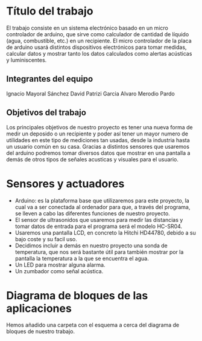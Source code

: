 # Título del trabajo
El trabajo consiste en un sistema electrónico basado en un micro controlador de arduino, que sirve como calculador de cantidad de líquido (agua, combustible, etc.) en un recipiente. El micro controlador de la placa de arduino usará distintos dispositivos electrónicos para tomar medidas, calcular datos y mostrar tanto los datos calculados como alertas acústicas y luminiscentes.

## Integrantes del equipo

Ignacio Mayoral Sánchez
David Patrizi Garcia
Alvaro Merodio Pardo

## Objetivos del trabajo

Los principales objetivos de nuestro proyecto es tener una nueva forma de medir un deposido o un recipiente y poder así tener un mayor numero de utilidades en este tipo de mediciones tan usadas, desde la industria hasta un usuario común en su casa. Gracias a distintos sensores que usaremos del arduino podremos tomar diversos datos que mostrar en una pantalla a demás de otros tipos de señales acusticas y visuales para el usuario. 

# Sensores y actuadores

- Arduino: es la plataforma base que utilizaremos para este proyecto, la cual va a ser conectada al ordenador para que, a través del programa, se lleven a cabo las diferentes funciones de nuestro proyecto. 
- El sensor de ultrasonidos que usaremos para medir las distancias y tomar datos de entrada para el programa será el modelo HC-SR04.
- Usaremos una pantalla LCD, en concreto la Hitchi HD44780, debido a su bajo coste y su facil uso.
- Decidimos incluir a demás en nuestro proyecto una sonda de temperatura, que nos será bastante útil para también mostrar por la pantalla la temperatura a la que se encuentra el agua.
- Un LED para mostrar alguna alarma.
- Un zumbador como señal acústica. 

# Diagrama de bloques de las aplicaciones 

Hemos añadido una carpeta con el esquema a cerca del diagrama de bloques de nuestro trabajo.
